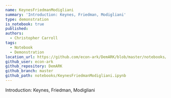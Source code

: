 ```yaml
---
name: KeynesFriedmanModigliani
summary: 'Introduction: Keynes, Friedman, Modigliani'
type: demonstration
is_notebook: true
published:
authors:
  - Christopher Carroll
tags:
  - Notebook
  - Demonstration
location_url: https://github.com/econ-ark/DemARK/blob/master/notebooks/KeynesFriedmanModigliani.ipynb
github_user: econ-ark
github_repository: DemARK
github_branch: master
github_path: notebooks/KeynesFriedmanModigliani.ipynb
---
```


Introduction: Keynes, Friedman, Modigliani
